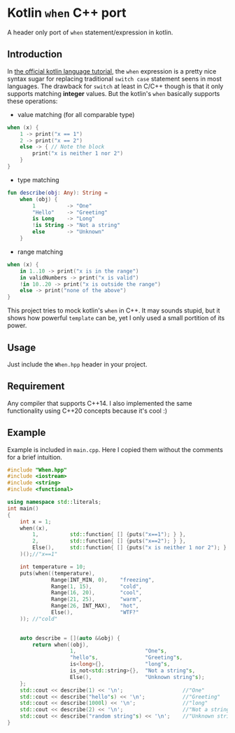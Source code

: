 # Kotlin ``when`` C++ port
A header only port of ``when`` statement/expression in kotlin.
## Introduction
In [the official kotlin language tutorial](https://kotlinlang.org/docs/reference/basic-syntax.html#using-when-expression), the ``when`` expression is a pretty nice syntax sugar for replacing traditional ``switch case`` statement seens in most languages. The drawback for ``switch`` at least in C/C++ though is that it only supports matching **integer** values. But the kotlin's ``when`` basically supports these operations:
- value matching (for all comparable type)
```kotlin
when (x) {
    1 -> print("x == 1")
    2 -> print("x == 2")
    else -> { // Note the block
        print("x is neither 1 nor 2")
    }
}
```
- type matching
```kotlin
fun describe(obj: Any): String =
    when (obj) {
        1          -> "One"
        "Hello"    -> "Greeting"
        is Long    -> "Long"
        !is String -> "Not a string"
        else       -> "Unknown"
    }
```
- range matching
```kotlin
when (x) {
    in 1..10 -> print("x is in the range")
    in validNumbers -> print("x is valid")
    !in 10..20 -> print("x is outside the range")
    else -> print("none of the above")
}
```

This project tries to mock kotlin's ``when`` in C++. It may sounds stupid, but it shows how powerful ``template`` can be, yet I only used a small portition of its power.
## Usage
Just include the ``When.hpp`` header in your project.
## Requirement
Any compiler that supports C++14.
I also implemented the same functionality using C++20 concepts because it's cool :)
## Example
Example is included in ``main.cpp``. Here I copied them without the comments for a brief intuition.
```cpp
#include "When.hpp"
#include <iostream>
#include <string>
#include <functional>

using namespace std::literals;
int main()
{
    int x = 1;
    when((x),
        1,          std::function{ [] {puts("x==1"); } },
        2,          std::function{ [] {puts("x==2"); } },
        Else(),     std::function{ [] {puts("x is neither 1 nor 2"); } }
    )();//"x==1"

    int temperature = 10;
    puts(when((temperature),
              Range(INT_MIN, 0),    "freezing",
              Range(1, 15),         "cold",
              Range(16, 20),        "cool",
              Range(21, 25),        "warm",
              Range(26, INT_MAX),   "hot",
              Else(),               "WTF?"
    )); //"cold"
    

    auto describe = [](auto &&obj) {
        return when((obj),
                    1,                      "One"s,
                    "hello"s,               "Greeting"s,
                    is<long>{},             "long"s,
                    is_not<std::string>{},  "Not a string"s,
                    Else(),                 "Unknown string"s);
    };
    std::cout << describe(1) << '\n';                   //"One"
    std::cout << describe("hello"s) << '\n';            //"Greeting"
    std::cout << describe(1000l) << '\n';               //"long"
    std::cout << describe(2) << '\n';                   //"Not a string"
    std::cout << describe("random string"s) << '\n';    //"Unknown string"
}
```